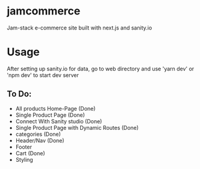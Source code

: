 # jamcommerce

Jam-stack e-commerce site built with next.js and sanity.io

# Usage

After setting up sanity.io for data, go to web directory and use 'yarn dev' or 'npm dev' to start dev server

## To Do:

- All products Home-Page (Done)
- Single Product Page (Done)
- Connect With Sanity studio (Done)
- Single Product Page with Dynamic Routes (Done)
- categories (Done)
- Header/Nav (Done)
- Footer
- Cart (Done)
- Styling
